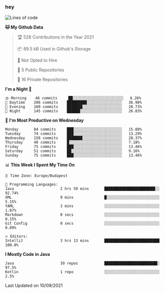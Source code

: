 ### hey

<!--START_SECTION:waka-->
![Lines of code](https://img.shields.io/badge/From%20Hello%20World%20I%27ve%20Written-80484%20lines%20of%20code-blue)

**🐱 My Github Data** 

> 🏆 528 Contributions in the Year 2021
 > 
> 📦 89.5 kB Used in Github's Storage 
 > 
> 🚫 Not Opted to Hire
 > 
> 📜 5 Public Repositories 
 > 
> 🔑 16 Private Repositories  
 > 
**I'm a Night 🦉** 

```text
🌞 Morning    46 commits     ██░░░░░░░░░░░░░░░░░░░░░░░   8.26% 
🌆 Daytime    206 commits    █████████░░░░░░░░░░░░░░░░   36.98% 
🌃 Evening    160 commits    ███████░░░░░░░░░░░░░░░░░░   28.73% 
🌙 Night      145 commits    ██████░░░░░░░░░░░░░░░░░░░   26.03%

```
📅 **I'm Most Productive on Wednesday** 

```text
Monday       84 commits     ███░░░░░░░░░░░░░░░░░░░░░░   15.08% 
Tuesday      74 commits     ███░░░░░░░░░░░░░░░░░░░░░░   13.29% 
Wednesday    158 commits    ███████░░░░░░░░░░░░░░░░░░   28.37% 
Thursday     40 commits     █░░░░░░░░░░░░░░░░░░░░░░░░   7.18% 
Friday       75 commits     ███░░░░░░░░░░░░░░░░░░░░░░   13.46% 
Saturday     51 commits     ██░░░░░░░░░░░░░░░░░░░░░░░   9.16% 
Sunday       75 commits     ███░░░░░░░░░░░░░░░░░░░░░░   13.46%

```


📊 **This Week I Spent My Time On** 

```text
⌚︎ Time Zone: Europe/Budapest

💬 Programming Languages: 
Java                     2 hrs 59 mins       ███████████████████████░░   92.74% 
XML                      9 mins              █░░░░░░░░░░░░░░░░░░░░░░░░   5.15% 
YAML                     3 mins              ░░░░░░░░░░░░░░░░░░░░░░░░░   1.87% 
Markdown                 0 secs              ░░░░░░░░░░░░░░░░░░░░░░░░░   0.15% 
Git Config               0 secs              ░░░░░░░░░░░░░░░░░░░░░░░░░   0.09%

🔥 Editors: 
IntelliJ                 3 hrs 13 mins       █████████████████████████   100.0%

```

**I Mostly Code in Java** 

```text
Java                     39 repos            ████████████████████████░   97.5% 
Kotlin                   1 repo              ░░░░░░░░░░░░░░░░░░░░░░░░░   2.5%

```



 Last Updated on 10/09/2021
<!--END_SECTION:waka-->
